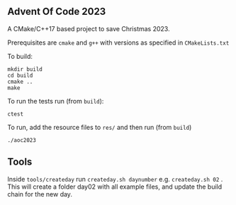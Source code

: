 ## Advent Of Code 2023

A CMake/C++17 based project to save Christmas 2023.

Prerequisites are `cmake` and `g++` with versions as specified in `CMakeLists.txt`

To build:

    mkdir build
    cd build
    cmake ..
    make

To run the tests run (from `build`):

    ctest

To run, add the resource files to `res/` and then run (from `build`)

    ./aoc2023

## Tools

Inside `tools/createday` run `createday.sh daynumber` e.g. `createday.sh 02` . This will create a folder day02 with all example files, and update the build chain for the new day.
